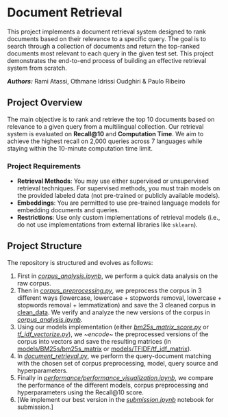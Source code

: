 # Document Retrieval

This project implements a document retrieval system designed to rank documents based on their relevance to a specific
query. The goal is to search through a collection of documents and return the top-ranked documents most relevant to each
query in the given test set. This project demonstrates the end-to-end process of building an effective retrieval system
from scratch.

***Authors:*** Rami Atassi, Othmane Idrissi Oudghiri & Paulo Ribeiro

## Project Overview

The main objective is to rank and retrieve the top 10 documents based on relevance to a given query from a multilingual collection. Our
retrieval system is evaluated on **Recall@10** and **Computation Time**. We aim
to achieve the highest recall on 2,000 queries across 7 languages while staying within the 10-minute computation time limit.

### Project Requirements

- **Retrieval Methods**: You may use either supervised or unsupervised retrieval techniques. For supervised methods, you
  must train models on the provided labeled data (not pre-trained or publicly available models).
- **Embeddings**: You are permitted to use pre-trained language models for embedding documents and queries.
- **Restrictions**: Use only custom implementations of retrieval models (i.e., do not use implementations from external
  libraries like `sklearn`).

## Project Structure

The repository is structured and evolves as follows:

1. First in [*corpus_analysis.ipynb*](./corpus_analysis.ipynb), we perform a quick data analysis on the raw corpus.
2. Then in [*corpus_preprocessing.py*](./corpus_preprocessing.py), we preprocess the corpus in 3 different ways (lowercase, lowercase + stopwords
   removal, lowercase + stopwords removal + lemmatization) and save the 3 cleaned corpus in [clean_data](./clean_data/).
   We verify and analyze the new versions of the corpus in [*corpus_analysis.ipynb*](./corpus_analysis.ipynb).
3. Using our models implementation (either [*bm25s_matrix_score.py*](./models/BM25s/bm25s_matrix_score.py) or [
   *tf_idf_vectorize.py*](./models/TFIDF/tf_idf_vectorize.py)), we *~encode~* the preprocessed versions of the corpus
   into vectors and save the resulting matrices (in [models/BM25s/bm25s_matrix](./models/BM25s/bm25s_matrix/)
   or [models/TFIDF/tf_idf_matrix](./models/TFIDF/tf_idf_matrix/)).
4. In [*document_retrieval.py*](./document_retrieval.py), we perform the query-document matching with the chosen set of corpus preprocessing, model, query source and hyperparameters.
5. Finally in [*performance/performance_visualization.ipynb*](./performance/performance_visualization.ipynb), we compare the performance of the different models, corpus preprocessing and hyperparameters using the Recall@10 score.
6. [We implement our best version in the [*submission.ipynb*](./submission.ipynb) notebook for submission.]

